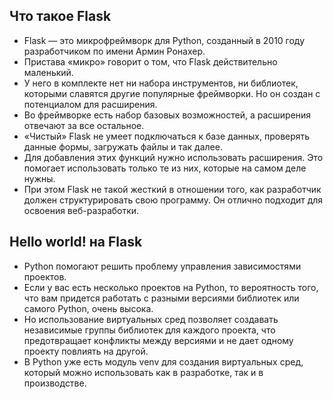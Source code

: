 ## Что такое Flask
- Flask — это микрофреймворк для Python, созданный в 2010 году разработчиком по
имени Армин Ронахер. 
- Пристава «микро» говорит о том, что Flask действительно
маленький. 
- У него в комплекте нет ни набора инструментов, ни библиотек,
которыми славятся другие популярные фреймворки. Но он создан с потенциалом
для расширения. 
- Во фреймворке есть набор базовых возможностей, а расширения
отвечают за все остальное. 
- «Чистый» Flask не умеет подключаться к базе данных,
проверять данные формы, загружать файлы и так далее. 
- Для добавления этих функций нужно использовать расширения. Это помогает использовать только те из
них, которые на самом деле нужны.
- При этом Flask не такой жесткий в отношении того, как разработчик должен
структурировать свою программу. Он отлично подходит для освоения
веб-разработки.
## Hello world! на Flask
- Python помогают решить проблему управления зависимостями проектов. 
- Если у вас есть несколько проектов на Python, то вероятность того, что вам придется работать
с разными версиями библиотек или самого Python, очень высока. 
- Но использование виртуальных сред позволяет создавать независимые группы библиотек для
каждого проекта, что предотвращает конфликты между версиями и не дает одному
проекту повлиять на другой. 
- В Python уже есть модуль venv для создания виртуальных сред, который можно использовать как в разработке, так и в
производстве.

